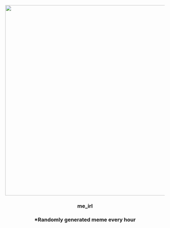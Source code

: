 <p align="center">
        <img src="https://i.redd.it/olm9ztlvgxt81.gif" width="600" height="600">
        </p>
        <h3 align="center">me_irl</h3>
        <h3 align="center">*Randomly generated meme every hour</h3>
    